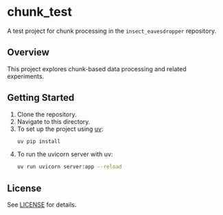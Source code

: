 # chunk_test

A test project for chunk processing in the `insect_eavesdropper` repository.

## Overview

This project explores chunk-based data processing and related experiments.

## Getting Started

1. Clone the repository.
2. Navigate to this directory.
3. To set up the project using [uv](https://github.com/astral-sh/uv):
    ```bash
    uv pip install
    ```
4. To run the uvicorn server with uv:
    ```bash
    uv run uvicorn server:app --reload
    ``` 

## License

See [LICENSE](../LICENSE) for details.